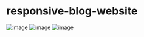 # responsive-blog-website

![image](https://github.com/zeeshanchana95/responsive-blog-website/assets/74537328/2b1f9533-7ad3-48b9-837b-cdbda72c61b9)
![image](https://github.com/zeeshanchana95/responsive-blog-website/assets/74537328/2a59585f-00c0-4dfa-8132-7b61ee1b59fc)
![image](https://github.com/zeeshanchana95/responsive-blog-website/assets/74537328/c6ed8a9f-6f1a-4917-8f35-d4b733eef3b1)
